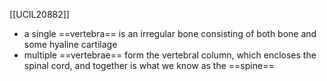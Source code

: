 [[UCIL20882]]

- a single ==vertebra== is an irregular bone consisting of both bone and some hyaline cartilage
- multiple ==vertebrae== form the vertebral column, which encloses the spinal cord, and together is what we know as the ==spine==